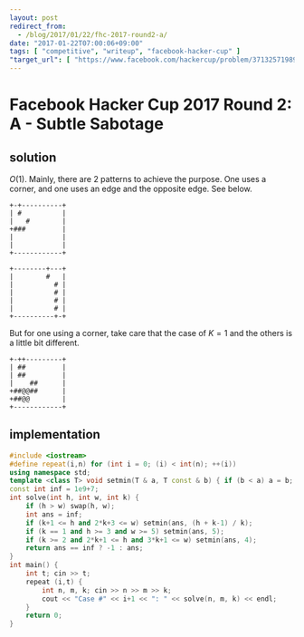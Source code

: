 ```yaml
---
layout: post
redirect_from:
  - /blog/2017/01/22/fhc-2017-round2-a/
date: "2017-01-22T07:00:06+09:00"
tags: [ "competitive", "writeup", "facebook-hacker-cup" ]
"target_url": [ "https://www.facebook.com/hackercup/problem/371325719893664/" ]
---
```


# Facebook Hacker Cup 2017 Round 2: A - Subtle Sabotage

## solution

$O(1)$.
Mainly, there are $2$ patterns to achieve the purpose.
One uses a corner, and one uses an edge and the opposite edge. See below.

```
+-+----------+
| #          |
|   #        |
+###         |
|            |
|            |
+------------+
```

```
+--------+---+
|        #   |
|          # |
|          # |
|          # |
|          # |
+----------+-+
```

But for one using a corner, take care that the case of $K = 1$ and the others is a little bit different.


```
+-++---------+
| ##         |
| ##         |
|    ##      |
+##@@##      |
+##@@        |
+------------+
```

## implementation

``` c++
#include <iostream>
#define repeat(i,n) for (int i = 0; (i) < int(n); ++(i))
using namespace std;
template <class T> void setmin(T & a, T const & b) { if (b < a) a = b; }
const int inf = 1e9+7;
int solve(int h, int w, int k) {
    if (h > w) swap(h, w);
    int ans = inf;
    if (k+1 <= h and 2*k+3 <= w) setmin(ans, (h + k-1) / k);
    if (k == 1 and h >= 3 and w >= 5) setmin(ans, 5);
    if (k >= 2 and 2*k+1 <= h and 3*k+1 <= w) setmin(ans, 4);
    return ans == inf ? -1 : ans;
}
int main() {
    int t; cin >> t;
    repeat (i,t) {
        int n, m, k; cin >> n >> m >> k;
        cout << "Case #" << i+1 << ": " << solve(n, m, k) << endl;
    }
    return 0;
}
```

